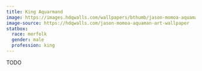 ```yaml
---
title: King Aquarmand
image: https://images.hdqwalls.com/wallpapers/bthumb/jason-momoa-aquaman-art-hf.jpg
image-source: https://hdqwalls.com/jason-momoa-aquaman-art-wallpaper
statbox:
  race: merfolk
  gender: male
  profession: king
---
```


TODO

